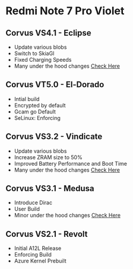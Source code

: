 # Redmi Note 7 Pro Violet

## Corvus VS4.1 - Eclipse
- Update various blobs
- Switch to SkiaGl
- Fixed Charging Speeds
- Many under the hood changes [Check Here](https://github.com/CorvusRom-Devices/device_xiaomi_violet/commits/12L)

## Corvus VT5.0 - El-Dorado
- Intial build 
- Encrypted by default
- Gcam go Default
- SeLinux: Enforcing

## Corvus VS3.2 - Vindicate
- Update various blobs
- Increase ZRAM size to 50%
- Improved Battery Performance and Boot Time
- Many under the hood changes [Check Here](https://github.com/CorvusRom-Devices/device_xiaomi_violet/commits/12L)

## Corvus VS3.1 - Medusa
- Introduce Dirac
- User Build
- Minor under the hood changes [Check Here](https://github.com/CorvusRom-Devices/device_xiaomi_violet/commits/12-test)
## Corvus VS2.1 - Revolt
- Initial A12L Release
- Enforcing Build
- Azure Kernel Prebuilt
